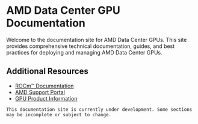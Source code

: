 # AMD Data Center GPU Documentation

Welcome to the documentation site for AMD Data Center GPUs. This site provides comprehensive technical documentation, guides, and best practices for deploying and managing AMD Data Center GPUs.

## Additional Resources

- [ROCm™ Documentation](https://rocm.docs.amd.com/)
- [AMD Support Portal](https://www.amd.com/en/support)
- [GPU Product Information](https://www.amd.com/en/graphics/server-gpu-solutions)

```{note}
This documentation site is currently under development. Some sections may be incomplete or subject to change.
```
